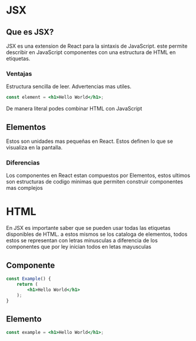 # JSX

## Que es JSX?
JSX es una extension de React para la sintaxis de JavaScript.
este permite describir en JavaScript componentes con una 
estructura de HTML en etiquetas.

### Ventajas
Estructura sencilla de leer.
Advertencias mas utiles.

```jsx
const element = <h1>Hello World</h1>;
```
De manera literal podes combinar HTML con JavaScript

## Elementos
Estos son unidades mas pequeñas en React.
Estos definen lo que se visualiza en la pantalla.

### Diferencias
Los componentes en React estan compuestos por Elementos, estos 
ultimos son estructuras de codigo minimas que permiten construir 
componentes mas complejos

# HTML
En JSX es importante saber que se pueden usar todas las etiquetas disponibles de HTML. a estos mismos se los cataloga de elementos, todos estos se representan con letras minusculas a diferencia de los componentes que por ley inician todos en letas mayusculas

## Componente
```jsx
const Example() {
    return (
        <h1>Hello World</h1>
    );
}
```
## Elemento
```jsx
const example = <h1>Hello World</h1>;
```